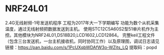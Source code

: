 # NRF24L01
2.4G无线射频-1号发送机程序
工程为2017年大一下学期编写
功能为数个从机采集温度，通过无线射频把数据发送到主机。
使用STC12C5A60S2型51单片机作为主控。其他模块为NRF24L01,DS18B20,LCD1602,LCD12864。
完整keil工程文件（包含三台发送机，一台主机接收机，同时协同工作）以及原理图，调试日志请见
链接：https://pan.baidu.com/s/1PcUXqbWDAfW3o-WZits_LQ 
提取码：popd
